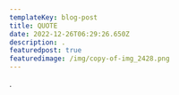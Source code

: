 ```yaml
---
templateKey: blog-post
title: QUOTE
date: 2022-12-26T06:29:26.650Z
description: .
featuredpost: true
featuredimage: /img/copy-of-img_2428.png
---
```

.